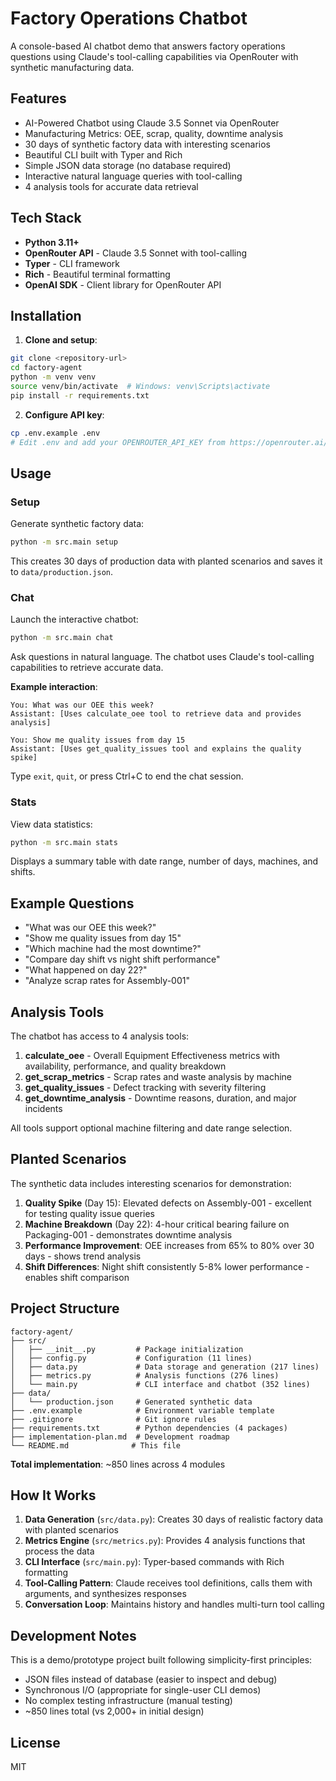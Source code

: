 # Factory Operations Chatbot

A console-based AI chatbot demo that answers factory operations questions using Claude's tool-calling capabilities via OpenRouter with synthetic manufacturing data.

## Features

- AI-Powered Chatbot using Claude 3.5 Sonnet via OpenRouter
- Manufacturing Metrics: OEE, scrap, quality, downtime analysis
- 30 days of synthetic factory data with interesting scenarios
- Beautiful CLI built with Typer and Rich
- Simple JSON data storage (no database required)
- Interactive natural language queries with tool-calling
- 4 analysis tools for accurate data retrieval

## Tech Stack

- **Python 3.11+**
- **OpenRouter API** - Claude 3.5 Sonnet with tool-calling
- **Typer** - CLI framework
- **Rich** - Beautiful terminal formatting
- **OpenAI SDK** - Client library for OpenRouter API

## Installation

1. **Clone and setup**:
```bash
git clone <repository-url>
cd factory-agent
python -m venv venv
source venv/bin/activate  # Windows: venv\Scripts\activate
pip install -r requirements.txt
```

2. **Configure API key**:
```bash
cp .env.example .env
# Edit .env and add your OPENROUTER_API_KEY from https://openrouter.ai/keys
```

## Usage

### Setup
Generate synthetic factory data:
```bash
python -m src.main setup
```

This creates 30 days of production data with planted scenarios and saves it to `data/production.json`.

### Chat
Launch the interactive chatbot:
```bash
python -m src.main chat
```

Ask questions in natural language. The chatbot uses Claude's tool-calling capabilities to retrieve accurate data.

**Example interaction**:
```
You: What was our OEE this week?
Assistant: [Uses calculate_oee tool to retrieve data and provides analysis]

You: Show me quality issues from day 15
Assistant: [Uses get_quality_issues tool and explains the quality spike]
```

Type `exit`, `quit`, or press Ctrl+C to end the chat session.

### Stats
View data statistics:
```bash
python -m src.main stats
```

Displays a summary table with date range, number of days, machines, and shifts.

## Example Questions

- "What was our OEE this week?"
- "Show me quality issues from day 15"
- "Which machine had the most downtime?"
- "Compare day shift vs night shift performance"
- "What happened on day 22?"
- "Analyze scrap rates for Assembly-001"

## Analysis Tools

The chatbot has access to 4 analysis tools:

1. **calculate_oee** - Overall Equipment Effectiveness metrics with availability, performance, and quality breakdown
2. **get_scrap_metrics** - Scrap rates and waste analysis by machine
3. **get_quality_issues** - Defect tracking with severity filtering
4. **get_downtime_analysis** - Downtime reasons, duration, and major incidents

All tools support optional machine filtering and date range selection.

## Planted Scenarios

The synthetic data includes interesting scenarios for demonstration:

1. **Quality Spike** (Day 15): Elevated defects on Assembly-001 - excellent for testing quality issue queries
2. **Machine Breakdown** (Day 22): 4-hour critical bearing failure on Packaging-001 - demonstrates downtime analysis
3. **Performance Improvement**: OEE increases from 65% to 80% over 30 days - shows trend analysis
4. **Shift Differences**: Night shift consistently 5-8% lower performance - enables shift comparison

## Project Structure

```
factory-agent/
├── src/
│   ├── __init__.py         # Package initialization
│   ├── config.py           # Configuration (11 lines)
│   ├── data.py             # Data storage and generation (217 lines)
│   ├── metrics.py          # Analysis functions (276 lines)
│   └── main.py             # CLI interface and chatbot (352 lines)
├── data/
│   └── production.json     # Generated synthetic data
├── .env.example            # Environment variable template
├── .gitignore              # Git ignore rules
├── requirements.txt        # Python dependencies (4 packages)
├── implementation-plan.md  # Development roadmap
└── README.md              # This file
```

**Total implementation**: ~850 lines across 4 modules

## How It Works

1. **Data Generation** (`src/data.py`): Creates 30 days of realistic factory data with planted scenarios
2. **Metrics Engine** (`src/metrics.py`): Provides 4 analysis functions that process the data
3. **CLI Interface** (`src/main.py`): Typer-based commands with Rich formatting
4. **Tool-Calling Pattern**: Claude receives tool definitions, calls them with arguments, and synthesizes responses
5. **Conversation Loop**: Maintains history and handles multi-turn tool calling

## Development Notes

This is a demo/prototype project built following simplicity-first principles:
- JSON files instead of database (easier to inspect and debug)
- Synchronous I/O (appropriate for single-user CLI demos)
- No complex testing infrastructure (manual testing)
- ~850 lines total (vs 2,000+ in initial design)

## License

MIT
